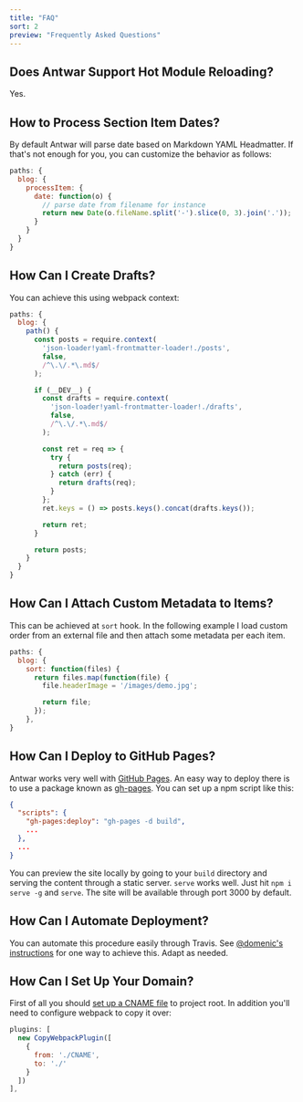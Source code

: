```yaml
---
title: "FAQ"
sort: 2
preview: "Frequently Asked Questions"
---
```


## Does Antwar Support Hot Module Reloading?

Yes.

## How to Process Section Item Dates?

By default Antwar will parse date based on Markdown YAML Headmatter. If that's not enough for you, you can customize the behavior as follows:

```javascript
paths: {
  blog: {
    processItem: {
      date: function(o) {
        // parse date from filename for instance
        return new Date(o.fileName.split('-').slice(0, 3).join('.'));
      }
    }
  }
}
```

## How Can I Create Drafts?

You can achieve this using webpack context:

```javascript
paths: {
  blog: {
    path() {
      const posts = require.context(
        'json-loader!yaml-frontmatter-loader!./posts',
        false,
        /^\.\/.*\.md$/
      );

      if (__DEV__) {
        const drafts = require.context(
          'json-loader!yaml-frontmatter-loader!./drafts',
          false,
          /^\.\/.*\.md$/
        );

        const ret = req => {
          try {
            return posts(req);
          } catch (err) {
            return drafts(req);
          }
        };
        ret.keys = () => posts.keys().concat(drafts.keys());

        return ret;
      }

      return posts;
    }
  }
}
```

## How Can I Attach Custom Metadata to Items?

This can be achieved at `sort` hook. In the following example I load custom order from an external file and then attach some metadata per each item.

```javascript
paths: {
  blog: {
    sort: function(files) {
      return files.map(function(file) {
        file.headerImage = '/images/demo.jpg';

        return file;
      });
    },
}
```

## How Can I Deploy to GitHub Pages?

Antwar works very well with [GitHub Pages](https://pages.github.com/). An easy way to deploy there is to use a package known as [gh-pages](https://www.npmjs.com/package/gh-pages). You can set up a npm script like this:

```json
{
  "scripts": {
    "gh-pages:deploy": "gh-pages -d build",
    ...
  },
  ...
}
```

You can preview the site locally by going to your `build` directory and serving the content through a static server. `serve` works well. Just hit `npm i serve -g` and `serve`. The site will be available through port 3000 by default.

## How Can I Automate Deployment?

You can automate this procedure easily through Travis. See [@domenic's instructions](https://gist.github.com/domenic/ec8b0fc8ab45f39403dd) for one way to achieve this. Adapt as needed.

## How Can I Set Up Your Domain?

First of all you should [set up a CNAME file](https://help.github.com/articles/setting-up-a-custom-domain-with-github-pages/) to project root. In addition you'll need to configure webpack to copy it over:

```javascript
plugins: [
  new CopyWebpackPlugin([
    {
      from: './CNAME',
      to: './'
    }
  ])
],
```
